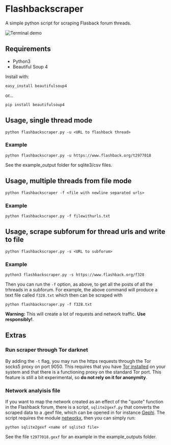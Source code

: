 # Flashbackscraper
A simple python script for scraping Flasback forum threads.

![Terminal demo](https://digitalametoder.science/files/render1544006868267.gif)


## Requirements

* Python3
* Beautiful Soup 4

Install with:

    easy_install beautifulsoup4

or...

    pip install beautifulsoup4

## Usage, single thread mode

    python flashbackscraper.py -u <URL to flashback thread>


### Example

    python flashbackscraper.py -u https://www.flashback.org/t2977018

See the example_output folder for  sqlite3/csv files.

## Usage, multiple threads from file mode

    python flashbackscraper -f <file with newline separated urls>


### Example

    python flashbackscraper.py -f filewithurls.txt

## Usage, scrape subforum for thread urls and write to file

    python flashbackscraper.py -s <URL to subforum>


### Example

    python3 flashbackscraper.py -s https://www.flashback.org/f328

Then you can run the ``-f`` option, as above, to get all the posts of all the trhreads in a subforum. For example, the above command will produce a text file called ``f328.txt`` which then can be scraped with

    python flashbackscraper.py -f f328.txt

**Warning:** This will create a lot of requests and network traffic. **Use responsibly!**. 



## Extras

### Run scraper through Tor darknet

By adding the ``-t`` flag, you may run the https requests through the Tor socks5 proxy on port 9050. This requires that you have [Tor installed](https://torproject.org) on your system and that there is a functioning proxy on the standard Tor port. This feature is still a bit experimental, so **do not rely on it for anonymity**. 

### Network analyisis file
If you want to map the network created as an effect of the "quote" function in the Flashback forum, there is a script, ``sqlite2gexf.py`` that converts the scraped data to a .gexf file, which can be opened in for instance [Gephi](https://gephi.org). The script requires the module [networkx](https://networkx.github.io/), then you can simply run:

    python sqlite2gexf <name of sqlite3 file>

See the file ``t2977018.gexf`` for an example in the example_outputs folder. 
